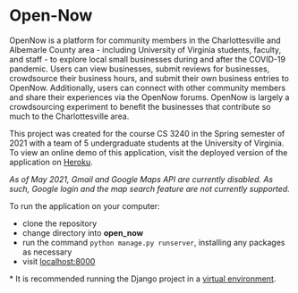 # Open-Now

OpenNow is a platform for community members in the Charlottesville and Albemarle County area - including University of Virginia students, faculty, and staff - to explore local small businesses during and after the COVID-19 pandemic. Users can view businesses, submit reviews for businesses, crowdsource their business hours, and submit their own business entries to OpenNow. Additionally, users can connect with other community members and share their experiences via the OpenNow forums. OpenNow is largely a crowdsourcing experiment to benefit the businesses that contribute so much to the Charlottesville area.

This project was created for the course CS 3240 in the Spring semester of 2021 with a team of 5 undergraduate students at the University of Virginia. To view an online demo of this application, visit the deployed version of the application on [Heroku](https://open-now.herokuapp.com/).

*As of May 2021, Gmail and Google Maps API are currently disabled. As such, Google login and the map search feature are not currently supported.*

To run the application on your computer:
- clone the repository
- change directory into **open_now**
- run the command ```python manage.py runserver```, installing any packages as necessary
- visit [localhost:8000](http://127.0.0.1:8000/)

\* It is recommended running the Django project in a [virtual environment](https://docs.python.org/3/library/venv.html).
